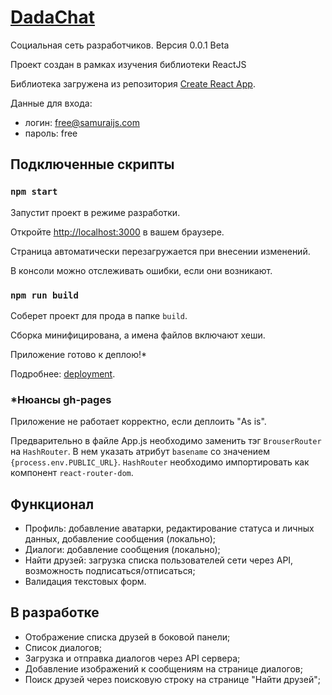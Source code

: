 # [DadaChat](https://boyarkinev.github.io/dadachat)

Социальная сеть разработчиков. Версия 0.0.1 Beta

Проект создан в рамках изучения библиотеки ReactJS  

Библиотека загружена из репозитория [Create React App](https://github.com/facebook/create-react-app).

Данные для входа:

* логин: free@samuraijs.com
* пароль: free

## Подключенные скрипты

### `npm start`

Запустит проект в режиме разработки.

Откройте [http://localhost:3000](http://localhost:3000) в вашем браузере.

Страница автоматически перезагружается при внесении изменений.

В консоли можно отслеживать ошибки, если они возникают.

### `npm run build`

Соберет проект для прода в папке `build`.

Сборка минифицирована, а имена файлов включают хеши.

Приложение готово к деплою!*

Подробнее: [deployment](https://facebook.github.io/create-react-app/docs/deployment).

### *Нюансы gh-pages

Приложение не работает корректно, если деплоить "As is".

Предварительно в файле App.js необходимо заменить тэг `BrouserRouter` на `HashRouter`. В нем указать атрибут `basename` со значением `{process.env.PUBLIC_URL}`. `HashRouter` необходимо импортировать как компонент `react-router-dom`.

## Функционал

* Профиль: добавление аватарки, редактирование статуса и личных данных, добавление сообщения (локально);  
* Диалоги: добавление сообщения (локально);  
* Найти друзей: загрузка списка пользователей сети через API, возможность подписаться/отписаться;  
* Валидация текстовых форм.

## В разработке

* Отображение списка друзей в боковой панели;  
* Список диалогов;  
* Загрузка и отправка диалогов через API сервера;  
* Добавление изображений к сообщениям на странице диалогов;  
* Поиск друзей через поисковую строку на странице "Найти друзей";
